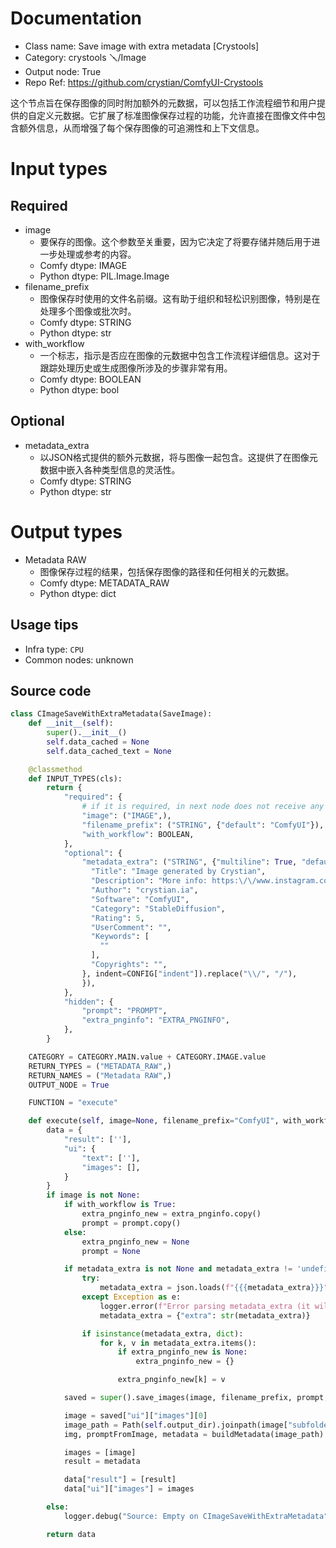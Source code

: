
# Documentation
- Class name: Save image with extra metadata [Crystools]
- Category: crystools 🪛/Image
- Output node: True
- Repo Ref: https://github.com/crystian/ComfyUI-Crystools

这个节点旨在保存图像的同时附加额外的元数据，可以包括工作流程细节和用户提供的自定义元数据。它扩展了标准图像保存过程的功能，允许直接在图像文件中包含额外信息，从而增强了每个保存图像的可追溯性和上下文信息。

# Input types
## Required
- image
    - 要保存的图像。这个参数至关重要，因为它决定了将要存储并随后用于进一步处理或参考的内容。
    - Comfy dtype: IMAGE
    - Python dtype: PIL.Image.Image
- filename_prefix
    - 图像保存时使用的文件名前缀。这有助于组织和轻松识别图像，特别是在处理多个图像或批次时。
    - Comfy dtype: STRING
    - Python dtype: str
- with_workflow
    - 一个标志，指示是否应在图像的元数据中包含工作流程详细信息。这对于跟踪处理历史或生成图像所涉及的步骤非常有用。
    - Comfy dtype: BOOLEAN
    - Python dtype: bool
## Optional
- metadata_extra
    - 以JSON格式提供的额外元数据，将与图像一起包含。这提供了在图像元数据中嵌入各种类型信息的灵活性。
    - Comfy dtype: STRING
    - Python dtype: str

# Output types
- Metadata RAW
    - 图像保存过程的结果，包括保存图像的路径和任何相关的元数据。
    - Comfy dtype: METADATA_RAW
    - Python dtype: dict


## Usage tips
- Infra type: `CPU`
- Common nodes: unknown


## Source code
```python
class CImageSaveWithExtraMetadata(SaveImage):
    def __init__(self):
        super().__init__()
        self.data_cached = None
        self.data_cached_text = None

    @classmethod
    def INPUT_TYPES(cls):
        return {
            "required": {
                # if it is required, in next node does not receive any value even the cache!
                "image": ("IMAGE",),
                "filename_prefix": ("STRING", {"default": "ComfyUI"}),
                "with_workflow": BOOLEAN,
            },
            "optional": {
                "metadata_extra": ("STRING", {"multiline": True, "default": json.dumps({
                  "Title": "Image generated by Crystian",
                  "Description": "More info: https:\/\/www.instagram.com\/crystian.ia", # "\/" is for escape / on json
                  "Author": "crystian.ia",
                  "Software": "ComfyUI",
                  "Category": "StableDiffusion",
                  "Rating": 5,
                  "UserComment": "",
                  "Keywords": [
                    ""
                  ],
                  "Copyrights": "",
                }, indent=CONFIG["indent"]).replace("\\/", "/"),
                }),
            },
            "hidden": {
                "prompt": "PROMPT",
                "extra_pnginfo": "EXTRA_PNGINFO",
            },
        }

    CATEGORY = CATEGORY.MAIN.value + CATEGORY.IMAGE.value
    RETURN_TYPES = ("METADATA_RAW",)
    RETURN_NAMES = ("Metadata RAW",)
    OUTPUT_NODE = True

    FUNCTION = "execute"

    def execute(self, image=None, filename_prefix="ComfyUI", with_workflow=True, metadata_extra=None, prompt=None, extra_pnginfo=None):
        data = {
            "result": [''],
            "ui": {
                "text": [''],
                "images": [],
            }
        }
        if image is not None:
            if with_workflow is True:
                extra_pnginfo_new = extra_pnginfo.copy()
                prompt = prompt.copy()
            else:
                extra_pnginfo_new = None
                prompt = None

            if metadata_extra is not None and metadata_extra != 'undefined':
                try:
                    metadata_extra = json.loads(f"{{{metadata_extra}}}")
                except Exception as e:
                    logger.error(f"Error parsing metadata_extra (it will send as string), error: {e}")
                    metadata_extra = {"extra": str(metadata_extra)}

                if isinstance(metadata_extra, dict):
                    for k, v in metadata_extra.items():
                        if extra_pnginfo_new is None:
                            extra_pnginfo_new = {}

                        extra_pnginfo_new[k] = v

            saved = super().save_images(image, filename_prefix, prompt, extra_pnginfo_new)

            image = saved["ui"]["images"][0]
            image_path = Path(self.output_dir).joinpath(image["subfolder"], image["filename"])
            img, promptFromImage, metadata = buildMetadata(image_path)

            images = [image]
            result = metadata

            data["result"] = [result]
            data["ui"]["images"] = images

        else:
            logger.debug("Source: Empty on CImageSaveWithExtraMetadata")

        return data

```
